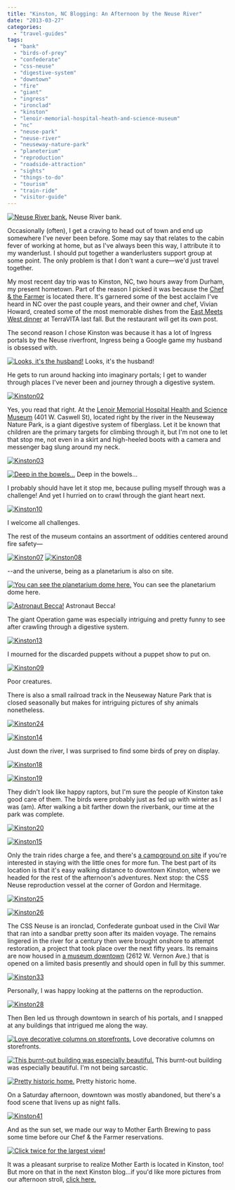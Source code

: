 ```yaml
---
title: "Kinston, NC Blogging: An Afternoon by the Neuse River"
date: "2013-03-27"
categories:
  - "travel-guides"
tags:
  - "bank"
  - "birds-of-prey"
  - "confederate"
  - "css-neuse"
  - "digestive-system"
  - "downtown"
  - "fire"
  - "giant"
  - "ingress"
  - "ironclad"
  - "kinston"
  - "lenoir-memorial-hospital-heath-and-science-museum"
  - "nc"
  - "neuse-park"
  - "neuse-river"
  - "neuseway-nature-park"
  - "planeterium"
  - "reproduction"
  - "roadside-attraction"
  - "sights"
  - "things-to-do"
  - "tourism"
  - "train-ride"
  - "visitor-guide"
---
```



<div class="caption">

[![Neuse River bank.](http://s3.amazonaws.com/thegourmez-wpmedia/2013/03/Kinston30.jpg)](http://www.rebeccagomezfarrell.com/2013/03/kinston-nc-blogging-an-afternoon-by-the-neuse-river/kinston30/) Neuse River bank.</div>


Occasionally (often), I get a craving to head out of town and end up somewhere I've never been before. Some may say that relates to the cabin fever of working at home, but as I've always been this way, I attribute it to my wanderlust. I should put together a wanderlusters support group at some point. The only problem is that I don't want a cure—we'd just travel together.

My most recent day trip was to Kinston, NC, two hours away from Durham, my present hometown. Part of the reason I picked it was because the [Chef & the Farmer](http://chefandthefarmer.com/) is located there. It's garnered some of the best acclaim I've heard in NC over the past couple years, and their owner and chef, Vivian Howard, created some of the most memorable dishes from the [East Meets West dinner](https://www.thegourmez.com/blog/2012/12/the-carolina-table-east-meets-west-dinner/) at TerraVITA last fall. But the restaurant will get its own post.

The second reason I chose Kinston was because it has a lot of Ingress portals by the Neuse riverfront, Ingress being a Google game my husband is obsessed with.




<div class="caption">

[![Looks, it's the husband!](http://s3.amazonaws.com/thegourmez-wpmedia/2013/03/Kinston22.jpg)](http://www.rebeccagomezfarrell.com/2013/03/kinston-nc-blogging-an-afternoon-by-the-neuse-river/kinston22/) Looks, it's the husband!</div>


He gets to run around hacking into imaginary portals; I get to wander through places I've never been and journey through a digestive system.

[![Kinston02](http://s3.amazonaws.com/thegourmez-wpmedia/2013/03/Kinston02.jpg)](http://www.rebeccagomezfarrell.com/2013/03/kinston-nc-blogging-an-afternoon-by-the-neuse-river/kinston02/)

Yes, you read that right. At the [Lenoir Memorial Hospital Health and Science Museum](http://www.neusewaypark.com/museum.html) (401 W. Caswell St), located right by the river in the Neuseway Nature Park, is a giant digestive system of fiberglass. Let it be known that children are the primary targets for climbing through it, but I'm not one to let that stop me, not even in a skirt and high-heeled boots with a camera and messenger bag slung around my neck.

[![Kinston03](http://s3.amazonaws.com/thegourmez-wpmedia/2013/03/Kinston03.jpg)](http://www.rebeccagomezfarrell.com/2013/03/kinston-nc-blogging-an-afternoon-by-the-neuse-river/kinston03/)




<div class="caption">

[![Deep in the bowels...](http://s3.amazonaws.com/thegourmez-wpmedia/2013/03/Kinston04.jpg)](http://www.rebeccagomezfarrell.com/2013/03/kinston-nc-blogging-an-afternoon-by-the-neuse-river/kinston04/) Deep in the bowels...</div>


I probably should have let it stop me, because pulling myself through was a challenge! And yet I hurried on to crawl through the giant heart next.

[![Kinston10](http://s3.amazonaws.com/thegourmez-wpmedia/2013/03/Kinston10.jpg)](http://www.rebeccagomezfarrell.com/2013/03/kinston-nc-blogging-an-afternoon-by-the-neuse-river/kinston10/)

I welcome all challenges.

The rest of the museum contains an assortment of oddities centered around fire safety—

[![Kinston07](http://s3.amazonaws.com/thegourmez-wpmedia/2013/03/Kinston07.jpg)](http://www.rebeccagomezfarrell.com/2013/03/kinston-nc-blogging-an-afternoon-by-the-neuse-river/kinston07/) [![Kinston08](http://s3.amazonaws.com/thegourmez-wpmedia/2013/03/Kinston08.jpg)](http://www.rebeccagomezfarrell.com/2013/03/kinston-nc-blogging-an-afternoon-by-the-neuse-river/kinston08/)

\--and the universe, being as a planetarium is also on site.




<div class="caption">

[![You can see the planetarium dome here.](http://s3.amazonaws.com/thegourmez-wpmedia/2013/03/Kinston23.jpg)](http://www.rebeccagomezfarrell.com/2013/03/kinston-nc-blogging-an-afternoon-by-the-neuse-river/kinston23/) You can see the planetarium dome here.</div>





<div class="caption">

[![Astronaut Becca!](http://s3.amazonaws.com/thegourmez-wpmedia/2013/03/Kinston12.jpg)](http://www.rebeccagomezfarrell.com/2013/03/kinston-nc-blogging-an-afternoon-by-the-neuse-river/kinston12/) Astronaut Becca!</div>


The giant Operation game was especially intriguing and pretty funny to see after crawling through a digestive system.

[![Kinston13](http://s3.amazonaws.com/thegourmez-wpmedia/2013/03/Kinston13.jpg)](http://www.rebeccagomezfarrell.com/2013/03/kinston-nc-blogging-an-afternoon-by-the-neuse-river/kinston13/)

I mourned for the discarded puppets without a puppet show to put on.

[![Kinston09](http://s3.amazonaws.com/thegourmez-wpmedia/2013/03/Kinston09.jpg)](http://www.rebeccagomezfarrell.com/2013/03/kinston-nc-blogging-an-afternoon-by-the-neuse-river/kinston09/)

Poor creatures.

There is also a small railroad track in the Neuseway Nature Park that is closed seasonally but makes for intriguing pictures of shy animals nonetheless.

[![Kinston24](http://s3.amazonaws.com/thegourmez-wpmedia/2013/03/Kinston24.jpg)](http://www.rebeccagomezfarrell.com/2013/03/kinston-nc-blogging-an-afternoon-by-the-neuse-river/kinston24/)

[![Kinston14](http://s3.amazonaws.com/thegourmez-wpmedia/2013/03/Kinston14.jpg)](http://www.rebeccagomezfarrell.com/2013/03/kinston-nc-blogging-an-afternoon-by-the-neuse-river/kinston14/)

Just down the river, I was surprised to find some birds of prey on display.

[![Kinston18](http://s3.amazonaws.com/thegourmez-wpmedia/2013/03/Kinston18.jpg)](http://www.rebeccagomezfarrell.com/2013/03/kinston-nc-blogging-an-afternoon-by-the-neuse-river/kinston18/)

[![Kinston19](http://s3.amazonaws.com/thegourmez-wpmedia/2013/03/Kinston19.jpg)](http://www.rebeccagomezfarrell.com/2013/03/kinston-nc-blogging-an-afternoon-by-the-neuse-river/kinston19/)

They didn't look like happy raptors, but I'm sure the people of Kinston take good care of them. The birds were probably just as fed up with winter as I was (am). After walking a bit farther down the riverbank, our time at the park was complete.

[![Kinston20](http://s3.amazonaws.com/thegourmez-wpmedia/2013/03/Kinston20.jpg)](http://www.rebeccagomezfarrell.com/2013/03/kinston-nc-blogging-an-afternoon-by-the-neuse-river/kinston20/)

[![Kinston15](http://s3.amazonaws.com/thegourmez-wpmedia/2013/03/Kinston15.jpg)](http://www.rebeccagomezfarrell.com/2013/03/kinston-nc-blogging-an-afternoon-by-the-neuse-river/kinston15/)

Only the train rides charge a fee, and there's [a campground on site](http://www.neusewaypark.com/) if you're interested in staying with the little ones for more fun. The best part of its location is that it's easy walking distance to downtown Kinston, where we headed for the rest of the afternoon's adventures. Next stop: the CSS Neuse reproduction vessel at the corner of Gordon and Hermitage.

[![Kinston25](http://s3.amazonaws.com/thegourmez-wpmedia/2013/03/Kinston25.jpg)](http://www.rebeccagomezfarrell.com/2013/03/kinston-nc-blogging-an-afternoon-by-the-neuse-river/kinston25/)

[![Kinston26](http://s3.amazonaws.com/thegourmez-wpmedia/2013/03/Kinston26.jpg)](http://www.rebeccagomezfarrell.com/2013/03/kinston-nc-blogging-an-afternoon-by-the-neuse-river/kinston26/)

The CSS Neuse is an ironclad, Confederate gunboat used in the Civil War that ran into a sandbar pretty soon after its maiden voyage. The remains lingered in the river for a century then were brought onshore to attempt restoration, a project that took place over the next fifty years. Its remains are now housed in [a museum downtown](http://www.nchistoricsites.org/neuse/neuse.htm) (2612 W. Vernon Ave.) that is opened on a limited basis presently and should open in full by this summer.

[![Kinston33](http://s3.amazonaws.com/thegourmez-wpmedia/2013/03/Kinston33.jpg)](http://www.rebeccagomezfarrell.com/2013/03/kinston-nc-blogging-an-afternoon-by-the-neuse-river/kinston33/)

Personally, I was happy looking at the patterns on the reproduction.

[![Kinston28](http://s3.amazonaws.com/thegourmez-wpmedia/2013/03/Kinston28.jpg)](http://www.rebeccagomezfarrell.com/2013/03/kinston-nc-blogging-an-afternoon-by-the-neuse-river/kinston28/)

Then Ben led us through downtown in search of his portals, and I snapped at any buildings that intrigued me along the way.




<div class="caption">

[![Love decorative columns on storefronts.](http://s3.amazonaws.com/thegourmez-wpmedia/2013/03/Kinston32.jpg)](http://www.rebeccagomezfarrell.com/2013/03/kinston-nc-blogging-an-afternoon-by-the-neuse-river/kinston32/) Love decorative columns on storefronts.</div>





<div class="caption">

[![This burnt-out building was especially beautiful.](http://s3.amazonaws.com/thegourmez-wpmedia/2013/03/Kinston38.jpg)](http://www.rebeccagomezfarrell.com/2013/03/kinston-nc-blogging-an-afternoon-by-the-neuse-river/kinston38/) This burnt-out building was especially beautiful. I'm not being sarcastic.</div>





<div class="caption">

[![ Pretty historic home.](http://s3.amazonaws.com/thegourmez-wpmedia/2013/03/Kinston34.jpg)](http://www.rebeccagomezfarrell.com/2013/03/kinston-nc-blogging-an-afternoon-by-the-neuse-river/kinston34/) Pretty historic home.</div>


On a Saturday afternoon, downtown was mostly abandoned, but there's a food scene that livens up as night falls.

[![Kinston41](http://s3.amazonaws.com/thegourmez-wpmedia/2013/03/Kinston41.jpg)](http://www.rebeccagomezfarrell.com/2013/03/kinston-nc-blogging-an-afternoon-by-the-neuse-river/kinston41/)

And as the sun set, we made our way to Mother Earth Brewing to pass some time before our Chef & the Farmer reservations.




<div class="caption">

[![Click twice for the largest view!](http://s3.amazonaws.com/thegourmez-wpmedia/2013/03/Mother-Earth-Brewing-01-1024x270.jpg)](http://www.rebeccagomezfarrell.com/2013/03/kinston-nc-blogging-an-afternoon-by-the-neuse-river/mother-earth-brewing-01/)</div>


It was a pleasant surprise to realize Mother Earth is located in Kinston, too! But more on that in the next Kinston blog…if you'd like more pictures from our afternoon stroll, [click here.](https://www.facebook.com/media/set/?set=a.10151360033944607.1073741826.567409606&type=1&l=d5b20f9adc "Kinston NC Photos on Facebook")
